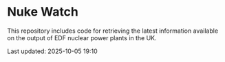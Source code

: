 # Nuke Watch

This repository includes code for retrieving the latest information available on the output of EDF nuclear power plants in the UK.

Last updated: 2025-10-05 19:10